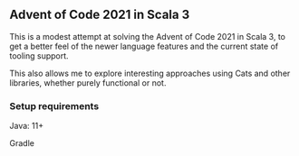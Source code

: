 ## Advent of Code 2021 in Scala 3

This is a modest attempt at solving the Advent of Code 2021 in Scala 3,
to get a better feel of the newer language features and the current state of
tooling support.

This also allows me to explore interesting approaches using Cats and other
libraries, whether purely functional or not.

### Setup requirements

Java: 11+

Gradle
